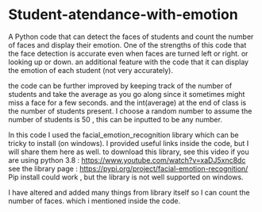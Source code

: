# Student-atendance-with-emotion
A Python code that can detect the faces of students and count the number of faces and display their emotion.
One of the strengths of this code that the face detection is accurate even when faces are turned left or right. or looking up or down.
an additional feature with the code that it can display the emotion of each student (not very accurately).

the code can be further improved by keeping track of the number of students and take the average as you go along since it sometimes might miss a face for a few seconds.
and the int(average) at the end of class is the number of students present.
I choose a random number to assume the number of students is 50 , this can be inputted to be any number.



In this code I used the facial_emotion_recognition library which can be tricky to install (on windows).
I provided useful links inside the code, but I will share them here as well.
to download this library, see this video if you are using python 3.8 : https://www.youtube.com/watch?v=xaDJ5xnc8dc
see the library page : https://pypi.org/project/facial-emotion-recognition/
Pip install could work , but the library is not well supported on windows.

I have altered and added many things from library itself so I can count the number of faces. which i mentioned inside the code.
